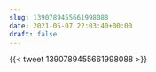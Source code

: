 ```yaml
---
slug: 1390789455661998088
date: 2021-05-07 22:03:40+00:00
draft: false
---
```


{{< tweet 1390789455661998088 >}}
